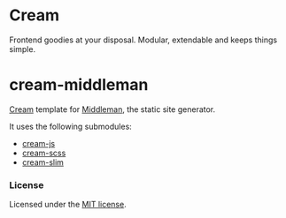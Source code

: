 # Cream
Frontend goodies at your disposal. Modular, extendable and keeps things simple.

# cream-middleman
[Cream](https://github.com/cream-project) template for [Middleman](https://middlemanapp.com/), the static site generator.

It uses the following submodules:
- [cream-js](https://github.com/cream-project/cream-js)
- [cream-scss](https://github.com/cream-project/cream-scss)
- [cream-slim](https://github.com/cream-project/cream-slim)

### License
Licensed under the [MIT license](https://github.com/cream-project/cream-middleman/blob/master/LICENSE).
